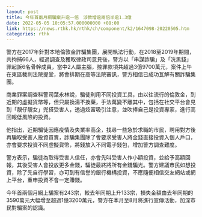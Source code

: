 ```yaml
---
layout: post
title: 今年首兩月網騙案升逾一倍　涉款增逾兩倍半逾1.3億
date: 2022-05-05 10:05:57.000000000 +08:00
link: https://news.rthk.hk/rthk/ch/component/k2/1647098-20220505.htm
categories: rthk
---
```


警方在2017年針對本地倫敦金詐騙集團，展開執法行動，在2018至2019年期間，共拘捕66人，經過調查及獲取律政司意見後，警方以「串謀詐騙」及「洗黑錢」罪起訴6名骨幹成員，當中2人屬主腦，控罪款項共超過3億9700萬元，案件上午在東區裁判法院提堂，將會排期在高等法院審訊，警方相信已成功瓦解有關詐騙集團。

商業罪案調查科警司葉永林說，騙徒利用不同投資工具，由以往流行的倫敦金，到近期的虛擬貨幣等，但只屬換湯不換藥，手法萬變不離其中，包括在社交平台會見到「靚仔靚女」兜搭受害人，透過炫富吸引注意，並吹捧自己是投資專家，進行高回報低風險的投資。

他指出，近期騙徒因應疫情及失業率高企，找尋一些急於求職的市民，聘用對方後再騙取受害人投資買賣，詐騙集團除了會要求受害人將金錢直接投資入個人戶口，亦會要求投資不同虛擬貨幣，將錢放入不同電子錢包，增加警方調查難度。

警方表示，騙徒為取得受害人信任，亦會先叫受害人作小額投資，並給予高額回報，其後受害人會投放更多金錢，騙徒最終將所有金錢騙光。警方建議市民如想投資，除了先自行學習，亦可到有信譽的銀行機構投資，不應隨便相信交友網站或網上平台，重申投資不會一定賺錢。

今年首兩個月網上騙案有243宗，較去年同期上升133宗，損失金額由去年同期的3590萬元大幅增至超過1億3200萬元，警方在本月至8月將進行宣傳活動，加深市民對騙案的認識。
